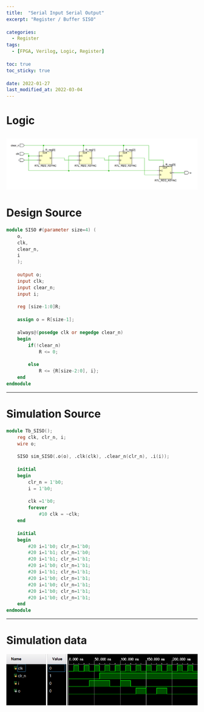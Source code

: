 ```yaml
---
title:  "Serial Input Serial Output"
excerpt: "Register / Buffer SISO"

categories:
  - Register
tags:
  - [FPGA, Verilog, Logic, Register]

toc: true
toc_sticky: true

date: 2022-01-27
last_modified_at: 2022-03-04
---
```


# Logic

![SISO](/images/2022-01-27-SISO/logic.png)
---

# Design Source

```verilog
module SISO #(parameter size=4) (
    o,
    clk,
    clear_n,
    i
    );
    
    output o;
    input clk;
    input clear_n;
    input i;
    
    reg [size-1:0]R;
    
    assign o = R[size-1];
    
    always@(posedge clk or negedge clear_n)
    begin
        if(!clear_n)
            R <= 0;
            
        else
            R <= {R[size-2:0], i};
    end
endmodule
```
---

# Simulation Source

```verilog
module Tb_SISO();
    reg clk, clr_n, i;
    wire o;
    
    SISO sim_SISO(.o(o), .clk(clk), .clear_n(clr_n), .i(i));
    
    initial
    begin
        clr_n = 1'b0;
        i = 1'b0;
        
        clk =1'b0;
        forever
            #10 clk = ~clk;
    end
    
    initial
    begin
        #20 i=1'b0; clr_n=1'b0;
        #20 i=1'b1; clr_n=1'b0;
        #20 i=1'b1; clr_n=1'b1;
        #20 i=1'b0; clr_n=1'b1;
        #20 i=1'b1; clr_n=1'b1;
        #20 i=1'b0; clr_n=1'b1;
        #20 i=1'b0; clr_n=1'b1;
        #20 i=1'b0; clr_n=1'b1;
        #20 i=1'b0; clr_n=1'b1;
    end
endmodule
```
---

# Simulation data

![Tb_SISO](/images/2022-01-27-SISO/tb.png)